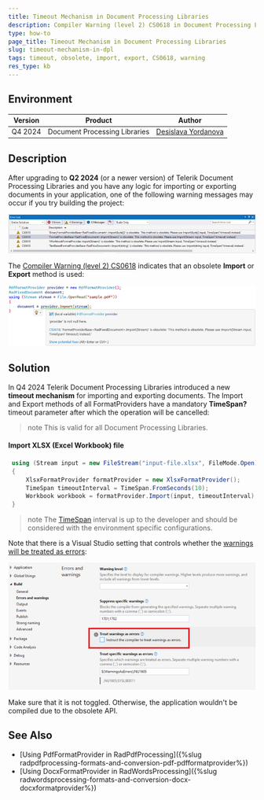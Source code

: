 ```yaml
---
title: Timeout Mechanism in Document Processing Libraries
description: Compiler Warning (level 2) CS0618 in Document Processing Libraries after upgrading.
type: how-to
page_title: Timeout Mechanism in Document Processing Libraries
slug: timeout-mechanism-in-dpl
tags: timeout, obsolete, import, export, CS0618, warning
res_type: kb 
---
```


## Environment

| Version | Product | Author | 
| --- | --- | ---- | 
| Q4 2024 | Document Processing Libraries |[Desislava Yordanova](https://www.telerik.com/blogs/author/desislava-yordanova)| 

## Description

After upgrading to **Q2 2024** (or a newer version) of Telerik Document Processing Libraries and you have any logic for importing or exporting documents in your application, one of the following warning messages may occur if you try building the project:

![CS0618 Warning](images/cs0618-warning.png)  

The [Compiler Warning (level 2) CS0618](https://learn.microsoft.com/en-us/dotnet/csharp/language-reference/compiler-messages/cs0618?f1url=%3FappId%3Droslyn%26k%3Dk(CS0618)) indicates that an obsolete **Import** or **Export** method is used:

![Timeout Warning](images/timeout-warning.png)   

## Solution

In Q4 2024 Telerik Document Processing Libraries introduced a new **timeout mechanism** for importing and exporting documents. The Import and Export methods of all FormatProviders have a mandatory **TimeSpan?** timeout parameter after which the operation will be cancelled:

>note This is valid for all Document Processing Libraries.

#### Import XLSX (Excel Workbook) file

   ```csharp
    using (Stream input = new FileStream("input-file.xlsx", FileMode.Open))
    {
        XlsxFormatProvider formatProvider = new XlsxFormatProvider();
        TimeSpan timeoutInterval = TimeSpan.FromSeconds(10);
        Workbook workbook = formatProvider.Import(input, timeoutInterval);
    }
   ```

>note The [TimeSpan](https://learn.microsoft.com/en-us/dotnet/fundamentals/runtime-libraries/system-timespan) interval is up to the developer and should be considered with the environment specific configurations.
  
Note that there is a Visual Studio setting that controls whether the [warnings will be treated as errors](https://learn.microsoft.com/en-us/dotnet/csharp/language-reference/compiler-options/errors-warnings):

![Treat Warning as Errors](images/treat-warning-as-errors.png)    

Make sure that it is not toggled. Otherwise, the application wouldn't be compiled due to the obsolete API.

## See Also

- [Using PdfFormatProvider in RadPdfProcessing]({%slug radpdfprocessing-formats-and-conversion-pdf-pdfformatprovider%})
- [Using DocxFormatProvider in RadWordsProcessing]({%slug radwordsprocessing-formats-and-conversion-docx-docxformatprovider%})
